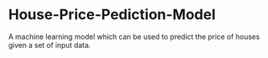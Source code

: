 # House-Price-Pediction-Model
A machine learning model which can be used to predict the price of houses given a set of input data.
